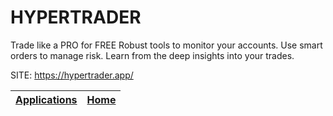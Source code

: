 # HYPERTRADER
 
 Trade like a PRO for FREE Robust tools to monitor your accounts.  Use smart orders to manage risk.  Learn from the deep insights into your trades.
 
 SITE: https://hypertrader.app/

 | [Applications](https://portable-linux-apps.github.io/apps.html) | [Home](https://portable-linux-apps.github.io)
 | --- | --- |
